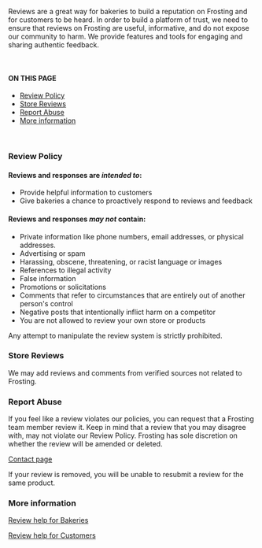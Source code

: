 Reviews are a great way for bakeries to build a reputation on Frosting and for customers to be heard.  In order to build a platform of trust, we need to ensure that reviews on Frosting are useful, informative, and do not expose our community to harm.  We provide features and tools for engaging and sharing authentic feedback.

<br>
<section class="index-list">
  <h4>ON THIS PAGE</h4>

- [Review Policy](#review-policy)
- [Store Reviews](#store-reviews)
- [Report Abuse](#report-abuse)
- [More information](#more-information)

</section>
<br>  

### Review Policy

#### Reviews and responses are *intended to*:

- Provide helpful information to customers
- Give bakeries a chance to proactively respond to reviews and feedback


#### Reviews and responses *may not* contain:

- Private information like phone numbers, email addresses, or physical addresses.
- Advertising or spam
- Harassing, obscene, threatening, or racist language or images
- References to illegal activity
- False information
- Promotions or solicitations
- Comments that refer to circumstances that are entirely out of another person's control
- Negative posts that intentionally inflict harm on a competitor
- You are not allowed to review your own store or products

Any attempt to manipulate the review system is strictly prohibited.

### Store Reviews

We may add reviews and comments from verified sources not related to Frosting.

### Report Abuse

If you feel like a review violates our policies, you can request that a Frosting team member review it.  Keep in mind that a review that you may disagree with, may not violate our Review Policy. Frosting has sole discretion on whether the review will be amended or deleted.

[Contact page](https://contactfrosting.paperform.co/)

If your review is removed, you will be unable to resubmit a review for the same product.

### More information

[Review help for Bakeries]()

[Review help for Customers]()
